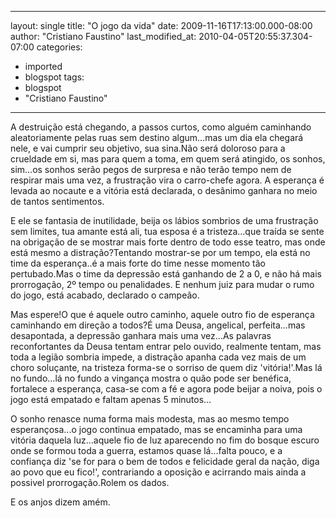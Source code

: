 
---
layout: single
title: "O jogo da vida"
date: 2009-11-16T17:13:00.000-08:00
author: "Cristiano Faustino"
last_modified_at: 2010-04-05T20:55:37.304-07:00
categories:
  - imported
  - blogspot
tags:
  - blogspot
  - "Cristiano Faustino"
---

A destruição está chegando, a passos curtos, como alguém caminhando aleatoriamente pelas ruas sem destino algum...mas um dia ela chegará nele, e vai cumprir seu objetivo, sua sina.Não será doloroso para a crueldade em si, mas para quem a toma, em quem será atingido, os sonhos, sim...os sonhos serão pegos de surpresa e não terão tempo nem de respirar mais uma vez, a frustração vira o carro-chefe agora. A esperança é levada ao nocaute e a vitória está declarada, o desânimo ganhara no meio de tantos sentimentos.



E ele se fantasia de inutilidade, beija os lábios sombrios de uma frustração sem limites, tua amante está ali, tua esposa é a tristeza...que traída se sente na obrigação de se mostrar mais forte dentro de todo esse teatro, mas onde está mesmo a distração?Tentando mostrar-se por um tempo, ela está no time da esperança..é a mais forte do time nesse momento tão pertubado.Mas o time da depressão está ganhando de 2 a 0, e não há mais prorrogação, 2º tempo ou penalidades. E nenhum juiz para mudar o rumo do jogo, está acabado, declarado o campeão.



Mas espere!O que é aquele outro caminho, aquele outro fio de esperança caminhando em direção a todos?É uma Deusa, angelical, perfeita...mas desapontada, a depressão ganhara mais uma vez...As palavras reconfortantes da Deusa tentam entrar pelo ouvido, realmente tentam, mas toda a legião sombria impede, a distração apanha cada vez mais de um choro soluçante, na tristeza forma-se o sorriso de quem diz 'vitória!'.Mas lá no fundo...lá no fundo a vingança mostra o quão pode ser benéfica, fortalece a esperança, casa-se com a fé e agora pode beijar a noiva, pois o jogo está empatado e faltam apenas 5 minutos...



O sonho renasce numa forma mais modesta, mas ao mesmo tempo esperançosa...o jogo continua empatado, mas se encaminha para uma vitória daquela luz...aquele fio de luz aparecendo no fim do bosque escuro onde se formou toda a guerra, estamos quase lá...falta pouco, e a confiança diz 'se for para o bem de todos e felicidade geral da nação, diga ao povo que eu fico!', contrariando a oposição e acirrando mais ainda a possivel prorrogação.Rolem os dados.



E os anjos dizem amém.